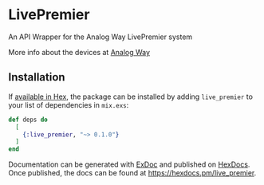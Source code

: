 # LivePremier

An API Wrapper for the Analog Way LivePremier system

More info about the devices at [Analog Way](https://www.analogway.com/emea/products/livepremier-presentation-systems/)

## Installation

If [available in Hex](https://hex.pm/docs/publish), the package can be installed
by adding `live_premier` to your list of dependencies in `mix.exs`:

```elixir
def deps do
  [
    {:live_premier, "~> 0.1.0"}
  ]
end
```

Documentation can be generated with [ExDoc](https://github.com/elixir-lang/ex_doc)
and published on [HexDocs](https://hexdocs.pm). Once published, the docs can
be found at <https://hexdocs.pm/live_premier>.

